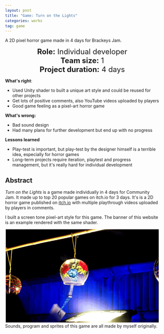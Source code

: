 ```yaml
---
layout: post
title: "Game: Turn on the Lights"
categories: works
tag: game
---
```


A 2D pixel horror game made in 4 days for Brackeys Jam.

<center style = "font-size:24px">
    <strong>Role:</strong> Individual developer<br>
    <strong>Team size:</strong> 1<br>
    <strong>Project duration:</strong> 4 days<br>
    </center>

**What's right**: 

- Used Unity shader to built a unique art style and could be reused for other projects
- Get lots of positive comments, also YouTube videos uploaded by players 
- Good game feeling as a pixel-art horror game 

**What's wrong:**

- Bad sound design
- Had many plans for further development but end up with no progress

**Lessons learned**

- Play-test is important, but play-test by the designer himself is a terrible idea, especially for horror games
- Long-term projects require iteration, playtest and progress management, but it's really hard for individual development

## Abstract

*Turn on the Lights* is a game made individually in 4 days for Community Jam. It made up to top 20 popular games on itch.io for 3 days. It's is a 2D horror game published on <a href="https://inamika.itch.io/turn-on-the-lights" target="_blank">itch.io</a> with multiple playthrough videos uploaded by players in comments. 

I built a screen tone pixel-art style for this game. The banner of this website is an example rendered with the same shader.

<div style="text-align: center"><img src="/img/portfolio/shader.gif" width="500" /> </div>
Sounds, program and sprites of this game are all made by myself originally. 


